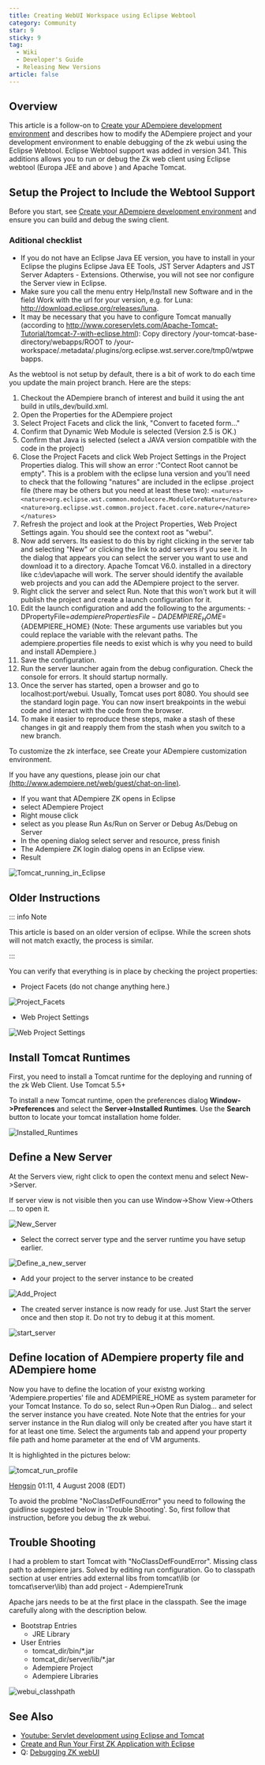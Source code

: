```yaml
---
title: Creating WebUI Workspace using Eclipse Webtool
category: Community
star: 9
sticky: 9
tag:
  - Wiki
  - Developer's Guide
  - Releasing New Versions
article: false
---
```


## Overview

This article is a follow-on to [Create your ADempiere development environment](create-your-adempiere-development-environment.md) and describes how to modify the ADempiere project and your development environment to enable debugging of the zk webui using the Eclipse Webtool. Eclipse Webtool support was added in version 341. This additions allows you to run or debug the Zk web client using Eclipse webtool (Europa JEE and above ) and Apache Tomcat.

## Setup the Project to Include the Webtool Support

Before you start, see [Create your ADempiere development environment](./create-your-adempiere-development-environment.md) and ensure you can build and debug the swing client.

### Aditional checklist

- If you do not have an Eclipse Java EE version, you have to install in your Eclipse the plugins Eclipse Java EE Tools, JST Server Adapters and JST Server Adapters - Extensions. Otherwise, you will not see nor configure the Server view in Eclipse.
- Make sure you call the menu entry Help/Install new Software and in the field Work with the url for your version, e.g. for Luna: <http://download.eclipse.org/releases/luna>.
- It may be necessary that you have to configure Tomcat manually (according to <http://www.coreservlets.com/Apache-Tomcat-Tutorial/tomcat-7-with-eclipse.html>): Copy directory /your-tomcat-base-directory/webapps/ROOT to /your-workspace/.metadata/.plugins/org.eclipse.wst.server.core/tmp0/wtpwebapps.

As the webtool is not setup by default, there is a bit of work to do each time you update the main project branch. Here are the steps:

1. Checkout the ADempiere branch of interest and build it using the ant build in utils_dev/build.xml.
2. Open the Properties for the ADempiere project
3. Select Project Facets and click the link, "Convert to faceted form..."
4. Confirm that Dynamic Web Module is selected (Version 2.5 is OK.)
5. Confirm that Java is selected (select a JAVA version compatible with the code in the project)
6. Close the Project Facets and click Web Project Settings in the Project Properties dialog. This will show an error :"Contect Root cannot be empty". This is a problem with the eclipse luna version and you'll need to
check that the following "natures" are included in the eclipse .project file (there may be others but you need at least these two):
`<natures>`
`<nature>org.eclipse.wst.common.modulecore.ModuleCoreNature</nature>`
`<nature>org.eclipse.wst.common.project.facet.core.nature</nature>`
`</natures>`
7. Refresh the project and look at the Project Properties, Web Project Settings again. You should see the context root as "webui".
8. Now add servers. Its easiest to do this by right clicking in the server tab and selecting "New" or clicking the link to add servers if you see it. In the dialog that appears you can select the server you want to use and
download it to a directory. Apache Tomcat V6.0. installed in a directory like c:\dev\apache will work. The server should identify the available web projects and you can add the ADempiere project to the server.
9. Right click the server and select Run. Note that this won't work but it will publish the project and create a launch configuration for it.
10. Edit the launch configuration and add the following to the arguments:
-DPropertyFile=${adempierePropertiesFile}
-DADEMPIERE_HOME=${ADEMPIERE_HOME}
(Note: These arguments use variables but you could replace the variable with the relevant paths. The adempiere.properties file needs to exist which is why you need to build and install ADempiere.)
11. Save the configuration.
12. Run the server launcher again from the debug configuration. Check the console for errors. It should startup normally.
13. Once the server has started, open a browser and go to localhost:port/webui. Usually, Tomcat uses port 8080. You should see the standard login page. You can now insert breakpoints in the webui code and interact
with the code from the browser.
14. To make it easier to reproduce these steps, make a stash of these changes in git and reapply them from the stash when you switch to a new branch.

To customize the zk interface, see Create your ADempiere customization environment.

If you have any questions, please join our chat [(http://www.adempiere.net/web/guest/chat-on-line)](http://www.adempiere.net/web/guest/chat-on-line).

- If you want that ADempiere ZK opens in Eclipse
- select ADempiere Project
- Right mouse click
- select as you please Run As/Run on Server or Debug As/Debug on Server
- In the opening dialog select server and resource, press finish
- The Adempiere ZK login dialog opens in an Eclipse view.
- Result

![Tomcat_running_in_Eclipse](/assets/img/community/developers-guide/Tomcat_running_in_Eclipse.png)

## Older Instructions

::: info Note

This article is based on an older version of eclipse. While the screen shots will not match exactly, the process is similar.

:::

You can verify that everything is in place by checking the project properties:

- Project Facets (do not change anything here.)

![Project_Facets](/assets/img/community/developers-guide/Project_Facets.jpg)

- Web Project Settings

![Web Project Settings](/assets/img/community/developers-guide/Web_Project_Settings.jpg)

## Install Tomcat Runtimes

First, you need to install a Tomcat runtime for the deploying and running of the zk Web Client. Use Tomcat 5.5+

To install a new Tomcat runtime, open the preferences dialog **Window->Preferences** and select the **Server->Installed Runtimes**. Use the **Search** button to locate your tomcat installation home folder.

![Installed_Runtimes](/assets/img/community/developers-guide/Installed_Runtimes.jpg)

## Define a New Server

At the Servers view, right click to open the context menu and select New->Server.

If server view is not visible then you can use Window→Show View→Others ... to open it.

![New_Server](/assets/img/community/developers-guide/New_Server.jpg)

- Select the correct server type and the server runtime you have setup earlier.

![Define_a_new_server](/assets/img/community/developers-guide/Define_a_New_Server.jpg)

- Add your project to the server instance to be created

![Add_Project](/assets/img/community/developers-guide/Add_Project.jpg)

- The created server instance is now ready for use. Just Start the server once and then stop it. Do not try to debug it at this moment.

![start_server](/assets/img/community/developers-guide/Start_Server.jpg)

## Define location of ADempiere property file and ADempiere home

Now you have to define the location of your existng working 'Adempiere.properties' file and ADEMPIERE_HOME as system parameter for your Tomcat Instance. To do so, select Run->Open Run Dialog... and select the server instance you have created. Note Note that the entries for your server instance in the Run dialog will only be created after you have start it for at least one time. Select the arguments tab and append your property file path and home parameter at the end of VM arguments.

It is highlighted in the pictures below:

![tomcat_run_profile](/assets/img/community/developers-guide/Tomcat_Run_Profile.jpg)

[Hengsin](https://wiki.adempiere.net/User:Hengsin) 01:11, 4 August 2008 (EDT)

To avoid the problme "NoClassDefFoundError" you need to following the guidlinse suggested below in 'Trouble Shooting'. So, first follow that instruction, before you debug the zk webui.

## Trouble Shooting

I had a problem to start Tomcat with "NoClassDefFoundError". Missing class path to adempiere jars. Solved by editing run configuration. Go to classpath section at user entries add external libs from tomcat\lib (or tomcat\server\lib) than add project - AdempiereTrunk

Apache jars needs to be at the first place in the classpath. See the image carefully along with the description below.

- Bootstrap Entries
  - JRE Library
- User Entries
  - tomcat_dir/bin/*.jar
  - tomcat_dir/server/lib/*.jar
  - Adempiere Project
  - Adempiere Libraries

![webui_classhpath](/assets/img/community/developers-guide/WebUI_Classpath.png)

## See Also

- [Youtube: Servlet development using Eclipse and Tomcat](http://www.youtube.com/watch?v=EOkN5IPoJVs)
- [Create and Run Your First ZK Application with Eclipse](http://books.zkoss.org/wiki/ZK_Installation_Guide/Quick_Start/Create_and_Run_Your_First_ZK_Application_with_Eclipse_and_ZK_Studio)
- Q: [Debugging ZK webUI](http://sourceforge.net/projects/adempiere/forums/forum/610548/topic/4852616)
